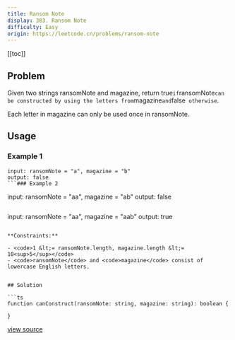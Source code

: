 ```yaml
---
title: Ransom Note
display: 383. Ransom Note
difficulty: Easy
origin: https://leetcode.cn/problems/ransom-note
---
```


[[toc]]

## Problem

Given two strings ransomNote and magazine, return true` if `ransomNote` can be constructed by using the letters from `magazine` and `false` otherwise`.

Each letter in magazine can only be used once in ransomNote.

## Usage

### Example 1
```
input: ransomNote = "a", magazine = "b"
output: false
```### Example 2
```
input: ransomNote = "aa", magazine = "ab"
output: false
```### Example 3
```
input: ransomNote = "aa", magazine = "aab"
output: true
```

**Constraints:**

- <code>1 &lt;= ransomNote.length, magazine.length &lt;= 10<sup>5</sup></code>
- <code>ransomNote</code> and <code>magazine</code> consist of lowercase English letters.


## Solution

```ts
function canConstruct(ransomNote: string, magazine: string): boolean {

}
```

[view source](https://leetcode.cn/problems/ransom-note)

